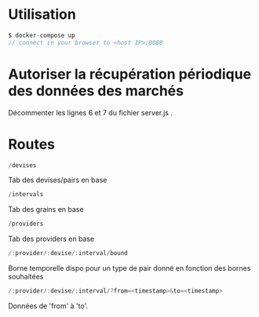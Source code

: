 # Utilisation

```groovy
$ docker-compose up
// connect in your browser to <host IP>:8088
```

# Autoriser la récupération périodique des données des marchés

Décommenter les lignes 6 et 7 du fichier server.js .

# Routes

```groovy
/devises 
```
 Tab des devises/pairs en base
```groovy
/intervals 
```
 Tab des grains en base
```groovy
/providers 
```
 Tab des providers en base
```groovy
/:provider/:devise/:interval/bound
```
 Borne temporelle dispo pour un type de pair donné en fonction des bornes souhaitées
```groovy
/:provider/:devise/:interval/?from=<timestamp>&to=<timestamp>
```
 Données de 'from' à 'to'.
